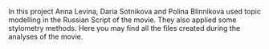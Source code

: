 In this project Anna Levina, Daria Sotnikova and Polina Blinnikova 
used topic modelling in the Russian Script of the movie. They also applied some stylometry methods. 
Here you may find all the files created during the analyses of the movie.
